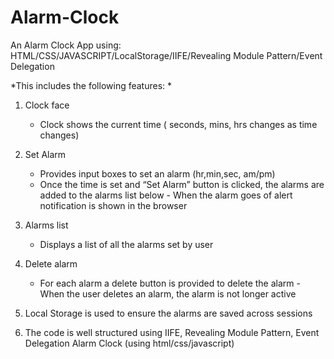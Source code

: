 # Alarm-Clock
  An Alarm Clock App using:
  HTML/CSS/JAVASCRIPT/LocalStorage/IIFE/Revealing Module Pattern/Event Delegation

*This includes the following features:  *
   1. Clock face
      - Clock shows the current time ( seconds, mins, hrs changes as time changes)

   2. Set Alarm
      - Provides input boxes to set an alarm (hr,min,sec, am/pm)
      - Once the time is set and “Set Alarm” button is clicked, the alarms are added to the alarms list below
	- When the alarm goes of alert notification is shown in the browser

   3. Alarms list
      - Displays a list of all the alarms set by user

   4. Delete alarm
      - For each alarm a delete button is provided to delete the alarm
 	- When the user deletes an alarm, the alarm is not longer active

   5. Local Storage is used to ensure the alarms are saved across sessions

   6. The code is well structured using IIFE, Revealing Module Pattern, Event Delegation
Alarm Clock (using html/css/javascript)
